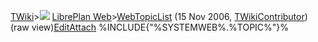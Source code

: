 [TWiki](/twiki/Main/WebHome)&gt;![](/twiki/TWiki/TWikiDocGraphics/web-bg-small.gif) [LibrePlan Web](/twiki/LibrePlan/WebHome)&gt;[WebTopicList](http://wiki.libreplan-enterprise.com/twiki/LibrePlan/WebTopicList "Topic revision: 4 (15 Nov 2006 - 19:43:52)") (15 Nov 2006, [TWikiContributor](/twiki/Main/TWikiContributor)) (raw view)[Edit](http://wiki.libreplan-enterprise.com/twiki/bin/edit/LibrePlan/WebTopicList?t=1520337984 "Edit this topic text")[Attach](/twiki/bin/attach/LibrePlan/WebTopicList "Attach an image or document to this topic")
%INCLUDE{"%SYSTEMWEB%.%TOPIC%"}%
   

